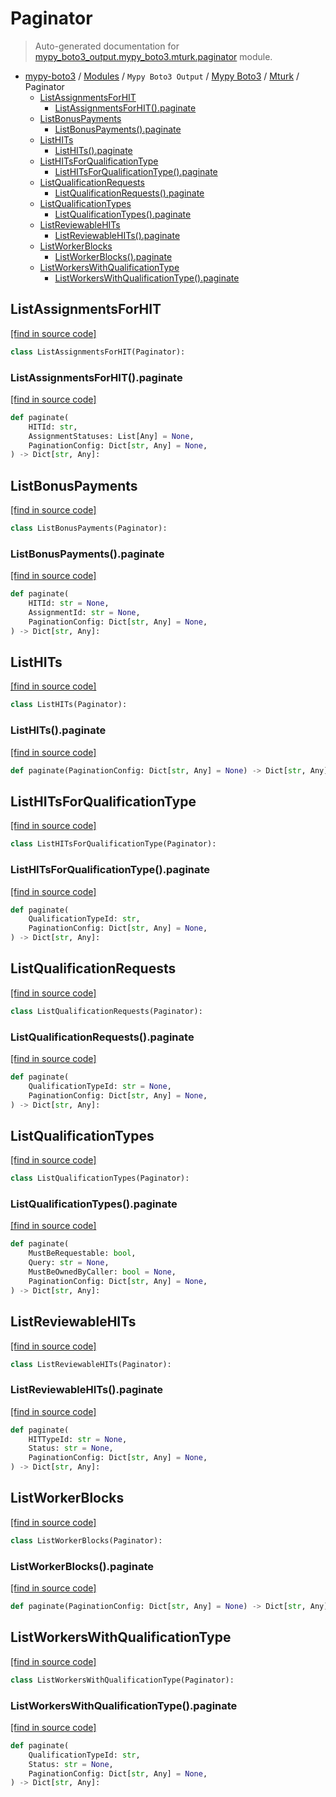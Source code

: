 # Paginator

> Auto-generated documentation for [mypy_boto3_output.mypy_boto3.mturk.paginator](https://github.com/vemel/mypy_boto3/blob/master/mypy_boto3_output/mypy_boto3/mturk/paginator.py) module.

- [mypy-boto3](../../../README.md#mypy_boto3) / [Modules](../../../MODULES.md#mypy-boto3-modules) / `Mypy Boto3 Output` / [Mypy Boto3](../index.md#mypy-boto3) / [Mturk](index.md#mturk) / Paginator
    - [ListAssignmentsForHIT](#listassignmentsforhit)
        - [ListAssignmentsForHIT().paginate](#listassignmentsforhitpaginate)
    - [ListBonusPayments](#listbonuspayments)
        - [ListBonusPayments().paginate](#listbonuspaymentspaginate)
    - [ListHITs](#listhits)
        - [ListHITs().paginate](#listhitspaginate)
    - [ListHITsForQualificationType](#listhitsforqualificationtype)
        - [ListHITsForQualificationType().paginate](#listhitsforqualificationtypepaginate)
    - [ListQualificationRequests](#listqualificationrequests)
        - [ListQualificationRequests().paginate](#listqualificationrequestspaginate)
    - [ListQualificationTypes](#listqualificationtypes)
        - [ListQualificationTypes().paginate](#listqualificationtypespaginate)
    - [ListReviewableHITs](#listreviewablehits)
        - [ListReviewableHITs().paginate](#listreviewablehitspaginate)
    - [ListWorkerBlocks](#listworkerblocks)
        - [ListWorkerBlocks().paginate](#listworkerblockspaginate)
    - [ListWorkersWithQualificationType](#listworkerswithqualificationtype)
        - [ListWorkersWithQualificationType().paginate](#listworkerswithqualificationtypepaginate)

## ListAssignmentsForHIT

[[find in source code]](https://github.com/vemel/mypy_boto3/blob/master/mypy_boto3_output/mypy_boto3/mturk/paginator.py#L10)

```python
class ListAssignmentsForHIT(Paginator):
```

### ListAssignmentsForHIT().paginate

[[find in source code]](https://github.com/vemel/mypy_boto3/blob/master/mypy_boto3_output/mypy_boto3/mturk/paginator.py#L13)

```python
def paginate(
    HITId: str,
    AssignmentStatuses: List[Any] = None,
    PaginationConfig: Dict[str, Any] = None,
) -> Dict[str, Any]:
```

## ListBonusPayments

[[find in source code]](https://github.com/vemel/mypy_boto3/blob/master/mypy_boto3_output/mypy_boto3/mturk/paginator.py#L22)

```python
class ListBonusPayments(Paginator):
```

### ListBonusPayments().paginate

[[find in source code]](https://github.com/vemel/mypy_boto3/blob/master/mypy_boto3_output/mypy_boto3/mturk/paginator.py#L25)

```python
def paginate(
    HITId: str = None,
    AssignmentId: str = None,
    PaginationConfig: Dict[str, Any] = None,
) -> Dict[str, Any]:
```

## ListHITs

[[find in source code]](https://github.com/vemel/mypy_boto3/blob/master/mypy_boto3_output/mypy_boto3/mturk/paginator.py#L34)

```python
class ListHITs(Paginator):
```

### ListHITs().paginate

[[find in source code]](https://github.com/vemel/mypy_boto3/blob/master/mypy_boto3_output/mypy_boto3/mturk/paginator.py#L37)

```python
def paginate(PaginationConfig: Dict[str, Any] = None) -> Dict[str, Any]:
```

## ListHITsForQualificationType

[[find in source code]](https://github.com/vemel/mypy_boto3/blob/master/mypy_boto3_output/mypy_boto3/mturk/paginator.py#L41)

```python
class ListHITsForQualificationType(Paginator):
```

### ListHITsForQualificationType().paginate

[[find in source code]](https://github.com/vemel/mypy_boto3/blob/master/mypy_boto3_output/mypy_boto3/mturk/paginator.py#L44)

```python
def paginate(
    QualificationTypeId: str,
    PaginationConfig: Dict[str, Any] = None,
) -> Dict[str, Any]:
```

## ListQualificationRequests

[[find in source code]](https://github.com/vemel/mypy_boto3/blob/master/mypy_boto3_output/mypy_boto3/mturk/paginator.py#L50)

```python
class ListQualificationRequests(Paginator):
```

### ListQualificationRequests().paginate

[[find in source code]](https://github.com/vemel/mypy_boto3/blob/master/mypy_boto3_output/mypy_boto3/mturk/paginator.py#L53)

```python
def paginate(
    QualificationTypeId: str = None,
    PaginationConfig: Dict[str, Any] = None,
) -> Dict[str, Any]:
```

## ListQualificationTypes

[[find in source code]](https://github.com/vemel/mypy_boto3/blob/master/mypy_boto3_output/mypy_boto3/mturk/paginator.py#L59)

```python
class ListQualificationTypes(Paginator):
```

### ListQualificationTypes().paginate

[[find in source code]](https://github.com/vemel/mypy_boto3/blob/master/mypy_boto3_output/mypy_boto3/mturk/paginator.py#L62)

```python
def paginate(
    MustBeRequestable: bool,
    Query: str = None,
    MustBeOwnedByCaller: bool = None,
    PaginationConfig: Dict[str, Any] = None,
) -> Dict[str, Any]:
```

## ListReviewableHITs

[[find in source code]](https://github.com/vemel/mypy_boto3/blob/master/mypy_boto3_output/mypy_boto3/mturk/paginator.py#L72)

```python
class ListReviewableHITs(Paginator):
```

### ListReviewableHITs().paginate

[[find in source code]](https://github.com/vemel/mypy_boto3/blob/master/mypy_boto3_output/mypy_boto3/mturk/paginator.py#L75)

```python
def paginate(
    HITTypeId: str = None,
    Status: str = None,
    PaginationConfig: Dict[str, Any] = None,
) -> Dict[str, Any]:
```

## ListWorkerBlocks

[[find in source code]](https://github.com/vemel/mypy_boto3/blob/master/mypy_boto3_output/mypy_boto3/mturk/paginator.py#L84)

```python
class ListWorkerBlocks(Paginator):
```

### ListWorkerBlocks().paginate

[[find in source code]](https://github.com/vemel/mypy_boto3/blob/master/mypy_boto3_output/mypy_boto3/mturk/paginator.py#L87)

```python
def paginate(PaginationConfig: Dict[str, Any] = None) -> Dict[str, Any]:
```

## ListWorkersWithQualificationType

[[find in source code]](https://github.com/vemel/mypy_boto3/blob/master/mypy_boto3_output/mypy_boto3/mturk/paginator.py#L91)

```python
class ListWorkersWithQualificationType(Paginator):
```

### ListWorkersWithQualificationType().paginate

[[find in source code]](https://github.com/vemel/mypy_boto3/blob/master/mypy_boto3_output/mypy_boto3/mturk/paginator.py#L94)

```python
def paginate(
    QualificationTypeId: str,
    Status: str = None,
    PaginationConfig: Dict[str, Any] = None,
) -> Dict[str, Any]:
```
